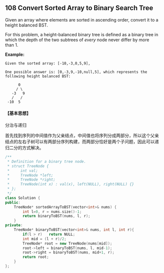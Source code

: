 ## 108 Convert Sorted Array to Binary Search Tree

Given an array where elements are sorted in ascending order, convert it to a height balanced BST.

For this problem, a height-balanced binary tree is defined as a binary tree in which the depth of the two subtrees of *every* node never differ by more than 1.

**Example:**

```
Given the sorted array: [-10,-3,0,5,9],

One possible answer is: [0,-3,9,-10,null,5], which represents the following height balanced BST:

      0
     / \
   -3   9
   /   /
 -10  5
```

#### 【基本思想】

分治与递归

首先找到序列的中间值作为父亲结点，中间值也将序列分成两部分，所以这个父亲结点的左右子树可以有两部分序列构建，而两部分恰好是两个子问题，因此可以递归二分的方式解决。

```c++
/**
 * Definition for a binary tree node.
 * struct TreeNode {
 *     int val;
 *     TreeNode *left;
 *     TreeNode *right;
 *     TreeNode(int x) : val(x), left(NULL), right(NULL) {}
 * };
 */
class Solution {
public:
    TreeNode* sortedArrayToBST(vector<int>& nums) {
  		int l=0, r = nums.size()-1;
  		return binaryToBST(nums, l, r);
    }
private:
	TreeNode* binaryToBST(vector<int>& nums, int l, int r){
		if(l > r)	return NULL;
		int mid = (l + r)/2;
		TreeNode* root = new TreeNode(nums[mid]);
		root->left = binaryToBST(nums, l, mid-1);
		root->right = binaryToBST(nums, mid+1, r);
		return root;
	}
};
```


